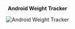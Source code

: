 <div align="center">
  <p><strong>Android Weight Tracker</strong></p>
  <img src="https://sheraadams.github.io/assets/img/360.jpg" alt="Android Weight Tracker">
</div>
